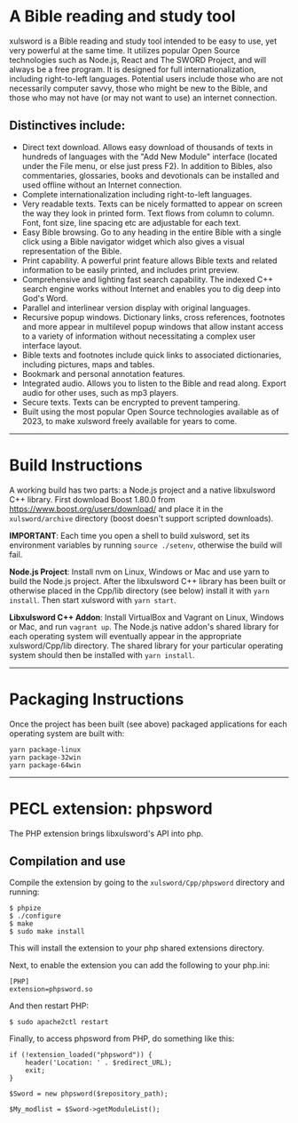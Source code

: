 # A Bible reading and study tool

xulsword is a Bible reading and study tool intended to be easy to use,
yet very powerful at the same time. It utilizes popular Open Source
technologies such as Node.js, React and The SWORD Project, and will
always be a free program. It is designed for full internationalization,
including right-to-left languages. Potential users include those who
are not necessarily computer savvy, those who might be new to the
Bible, and those who may not have (or may not want to use) an internet
connection.

## Distinctives include:

- Direct text download. Allows easy download of thousands of texts in
  hundreds of languages with the "Add New Module" interface (located under
  the File menu, or else just press F2). In addition to Bibles, also
  commentaries, glossaries, books and devotionals can be installed and used
  offline without an Internet connection.
- Complete internationalization including right-to-left languages.
- Very readable texts. Texts can be nicely formatted to appear on screen
  the way they look in printed form. Text flows from column to column. Font,
  font size, line spacing etc are adjustable for each text.
- Easy Bible browsing. Go to any heading in the entire Bible with a
  single click using a Bible navigator widget which also gives a visual
  representation of the Bible.
- Print capability. A powerful print feature allows Bible texts and
  related information to be easily printed, and includes print preview.
- Comprehensive and lighting fast search capability. The indexed C++ search
  engine works without Internet and enables you to dig deep into God's Word.
- Parallel and interlinear version display with original languages.
- Recursive popup windows. Dictionary links, cross references, footnotes
  and more appear in multilevel popup windows that allow instant access to a
  variety of information without necessitating a complex user interface layout.
- Bible texts and footnotes include quick links to associated dictionaries,
  including pictures, maps and tables.
- Bookmark and personal annotation features.
- Integrated audio. Allows you to listen to the Bible and read along.
  Export audio for other uses, such as mp3 players.
- Secure texts. Texts can be encrypted to prevent tampering.
- Built using the most popular Open Source technologies available as of 2023,
  to make xulsword freely available for years to come.

---

# Build Instructions

A working build has two parts: a Node.js project and a native libxulsword C++ library.
First download Boost 1.80.0 from https://www.boost.org/users/download/ and place it in
the `xulsword/archive` directory (boost doesn't support scripted downloads).

**IMPORTANT**: Each time you open a shell to build xulsword, set its environment variables 
by running `source ./setenv`, otherwise the build will fail.

**Node.js Project**: Install nvm on Linux, Windows or Mac and use yarn to build the
Node.js project. After the libxulsword C++ library has been built or otherwise placed in the
Cpp/lib directory (see below) install it with `yarn install`. Then start xulsword with
`yarn start`.

**Libxulsword C++ Addon**: Install VirtualBox and Vagrant on Linux, Windows or Mac, and
run `vagrant up`. The Node.js native addon's shared library for each operating system will 
eventually appear in the appropriate xulsword/Cpp/lib directory. The shared library for your 
particular operating system should then be installed with `yarn install`.

---

# Packaging Instructions

Once the project has been built (see above) packaged applications for each operating system are
built with:

    yarn package-linux
    yarn package-32win
    yarn package-64win

---

# PECL extension: phpsword

The PHP extension brings libxulsword's API into php.

## Compilation and use

Compile the extension by going to the `xulsword/Cpp/phpsword` directory and running:

    $ phpize
    $ ./configure
    $ make
    $ sudo make install

This will install the extension to your php shared extensions directory.

Next, to enable the extension you can add the following to your php.ini:

    [PHP]
    extension=phpsword.so

And then restart PHP:

`$ sudo apache2ctl restart`

Finally, to access phpsword from PHP, do something like this:

    if (!extension_loaded("phpsword")) {
        header('Location: ' . $redirect_URL);
        exit;
    }

    $Sword = new phpsword($repository_path);

    $My_modlist = $Sword->getModuleList();
